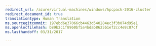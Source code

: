 ```yaml
---
redirect_url: /azure/virtual-machines/windows/hpcpack-2016-cluster
redirect_document_id: true
translationtype: Human Translation
ms.sourcegitcommit: 197ebd6e37066cb4463d540284ec3f3b074d95e1
ms.openlocfilehash: b89b2c1f8960bf5a4bdab8625b1ef2cc4e9c87cf
ms.lasthandoff: 03/31/2017

---
```


